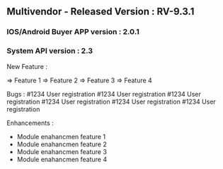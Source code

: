 ## Multivendor - Released Version : RV-9.3.1

### IOS/Android Buyer APP version : 2.0.1
### System API version : 2.3

New Feature :

  => Feature 1
  => Feature 2
  => Feature 3
  => Feature 4

Bugs :
  #1234 User registration
  #1234 User registration
  #1234 User registration
  #1234 User registration
  #1234 User registration
  #1234 User registration
  
Enhancements :
  - Module enahancmen feature 1
  - Module enahancmen feature 2
  - Module enahancmen feature 3
  - Module enahancmen feature 4
